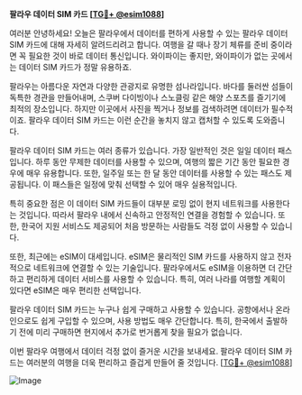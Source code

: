 **팔라우 데이터 SIM 카드 [[TG💪+ @esim1088](https://t.me/s/esim1088)]**

여러분 안녕하세요! 오늘은 팔라우에서 데이터를 편하게 사용할 수 있는 팔라우 데이터 SIM 카드에 대해 자세히 알려드리려고 합니다. 여행을 갈 때나 장기 체류를 준비 중이라면 꼭 필요한 것이 바로 데이터 통신입니다. 와이파이는 좋지만, 와이파이가 없는 곳에서는 데이터 SIM 카드가 정말 유용하죠.

팔라우는 아름다운 자연과 다양한 관광지로 유명한 섬나라입니다. 바다를 둘러싼 섬들이 독특한 경관을 만들어내며, 스쿠버 다이빙이나 스노클링 같은 해양 스포츠를 즐기기에 최적의 장소입니다. 하지만 이곳에서 사진을 찍거나 정보를 검색하려면 데이터가 필수적이죠. 팔라우 데이터 SIM 카드는 이런 순간을 놓치지 않고 캡처할 수 있도록 도와줍니다.

팔라우 데이터 SIM 카드는 여러 종류가 있습니다. 가장 일반적인 것은 일일 데이터 패스입니다. 하루 동안 무제한 데이터를 사용할 수 있으며, 여행의 짧은 기간 동안 필요한 경우에 매우 유용합니다. 또한, 일주일 또는 한 달 동안 데이터를 사용할 수 있는 패스도 제공됩니다. 이 패스들은 일정에 맞춰 선택할 수 있어 매우 실용적입니다.

특히 중요한 점은 이 데이터 SIM 카드들이 대부분 로밍 없이 현지 네트워크를 사용한다는 것입니다. 따라서 팔라우 내에서 신속하고 안정적인 연결을 경험할 수 있습니다. 또한, 한국어 지원 서비스도 제공되어 처음 방문하는 사람들도 걱정 없이 사용할 수 있습니다.

또한, 최근에는 eSIM이 대세입니다. eSIM은 물리적인 SIM 카드를 사용하지 않고 전자적으로 네트워크에 연결할 수 있는 기술입니다. 팔라우에서도 eSIM을 이용하면 더 간단하고 편리하게 데이터 서비스를 사용할 수 있습니다. 특히, 여러 나라를 여행할 계획이 있다면 eSIM은 매우 편리한 선택입니다.

팔라우 데이터 SIM 카드는 누구나 쉽게 구매하고 사용할 수 있습니다. 공항에서나 온라인으로도 쉽게 구입할 수 있으며, 사용 방법도 매우 간단합니다. 특히, 한국에서 출발하기 전에 미리 구매하면 현지에서 추가로 번거롭게 찾을 필요가 없습니다.

이번 팔라우 여행에서 데이터 걱정 없이 즐거운 시간을 보내세요. 팔라우 데이터 SIM 카드는 여러분의 여행을 더욱 편리하고 즐겁게 만들어 줄 것입니다. [[TG💪+ @esim1088](https://t.me/s/esim1088)]

![Image](https://i.postimg.cc/Y0z9fWf4/image.png)